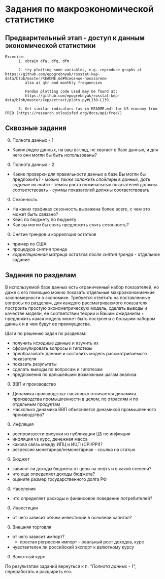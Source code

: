 Задания по макроэкономической статистике
========================================

Предварительный этап - доступ к данным экономической статистики
---------------------------------------------------------------
```
Excecise:
      1. obtain dfa, dfq, dfm 
      
      2. try plotting some variables, e.g. reproduce graphs at https://github.com/epogrebnyak/rosstat-kep-data/blob/master/README.md#Основные-показатели
         also at qtr and monthly frequencies
         
         Pandas plotting code used may be found at: 
         https://github.com/epogrebnyak/rosstat-kep-data/blob/master/kep/extract/plots.py#L130-L139
         
      3. Get similar indicators (as in README.md) for US economy from FRED (https://research.stlouisfed.org/docs/api/fred/)
```

Сквозные задания
----------------

0. Полнота данных - 1
  -  Каких рядов данных, на ваш взгляд, не хватает в базе данных, и для чего они могли бы быть использованы?
  
0. Полнота данных - 2
  -  Какие проверки для правильности данных в базе Вы могли бы предложить? 
    - *можно также заложить спойлеры в данные, дать задание их найти*
    - темпы роста номинальных показателей должны соответствовать 
    - суммы показателей должны соответствовать

0. Сезонность
  -  На каких графиках сезонность выражена более всего, с чем это может быть связано? 
  -  Кейс по бюджету по бюджету
  -  Как вы могли бы снять предложить снять сезонность?

0. Снятие трендов и корреляция остатков
  - пример по США
  - процедура снятия тренда
  - *корреляционная матрица остатков после снятия тренда* - отдельное задание 

Задания по разделам
-------------------

В используемой базе данных есть ограниченный набор показателей, но даже с его помощью можно показать отдельные макроэкономиечкие закономерности в экономике. Требуется ответить на поставленные вопросы по разделам, для каждого рассматриваемого показателя построить простую эконометрическую модель, сделать выводы и качестве модели, ее соответствии теории и Вашим ожиданиям + предложить какая модель может быть построена с большим набором данных и в чем будут ее преимущества.

Шаги по решению задач по разделам:
- получить исходные данные и изучить их
- сформулировать вопросы и гипотезы
- преобразовать данные и составить модель рассматриваемого показателя
- показать результаты
- сделать выводы по вопросам и гипотезам 
- предложения по дальшейшим возможным шагам анализа

0. ВВП и производство
  -  Динамика производства: насколько отличается динамика производства промышленности в целом, по отраслям и по отдельным           продуктам 
  -  Насколько динамика ВВП объясняется динамикой промышленного производства?

0. Инфляция
  -  воспроизвести рисунки из публикации ЦБ по инфляции
  -  инфляция vs курс, денежная масса
  -  какова связь между ИПЦ и ИЦП (CPI/PPI)?
  -  регрессия монетарная/немонетарная - ссылка на статью

0. Бюджет
  -  зависят ли доходы бюджета от цены на нефть и в какой степени?
  -  что еще определяет доходы бюджета?
  -  оцените размер государственного долга РФ

0. Населения
  - что определяет расходы и финансовое поведение потребителей?

0. Инвестиции
  -  от чего зависит объем инвестиций в основной капитал?

0. Внешняя торговля
  -  от чего зависит импорт?
     - простая регрессия импорт - реальный рост доходов, курс
  -  чувствителен ли российский экспорт к валютному курсу

0. Валютный курс
 
 
По результатам заданий вернуться к п. *"Полнота данных - 1"*, переработать и расширить его.

